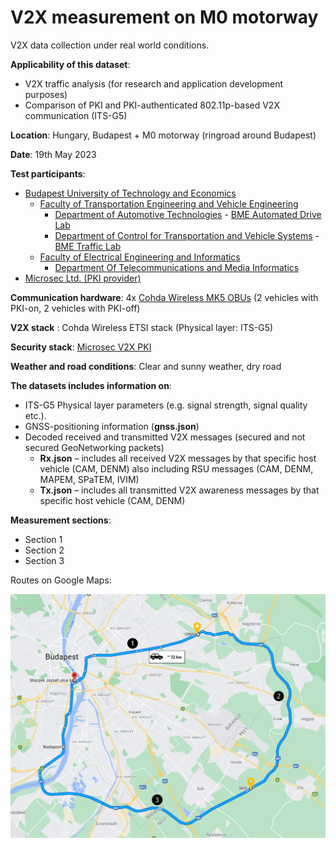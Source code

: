 # V2X measurement on M0 motorway 

V2X data collection under real world conditions.

**Applicability of this dataset**:
- V2X traffic analysis (for research and application development purposes) 
- Comparison of PKI and PKI-authenticated 802.11p-based V2X communication (ITS-G5)


**Location**: Hungary, Budapest + M0 motorway (ringroad around Budapest)  

**Date**: 19th May 2023 

**Test participants**:  
- [Budapest University of Technology and Economics](https://www.bme.hu/?language=en) <br>
    - [Faculty of Transportation Engineering and Vehicle Engineering](https://transportation.bme.hu/) <br>
        - [Department of Automotive Technologies](https://www.auto.bme.hu/) - [BME Automated Drive Lab](https://www.automateddrive.bme.hu/) <br>
        - [Department of Control for Transportation and Vehicle Systems](http://www.kjit.bme.hu/index.php/en/) - [BME Traffic Lab](https://traffic.bme.hu/)
    - [Faculty of Electrical Engineering and Informatics](https://www.vik.bme.hu/en/)
        - [Department Of Telecommunications and Media Informatics](https://www.tmit.bme.hu/?language=en)
- [Microsec Ltd. (PKI provider)](https://www.microsec.hu/en)

**Communication hardware**: 4x [Cohda Wireless MK5 OBUs](https://www.cohdawireless.com/solutions/hardware/mk5-obu/) (2 vehicles with PKI-on, 2 vehicles with PKI-off)  

**V2X stack** : Cohda Wireless ETSI stack (Physical layer: ITS-G5)  

**Security stack**: [Microsec V2X PKI](https://www.microsec.hu/en/v2x-pki)  

**Weather and road conditions**: Clear and sunny weather, dry road

**The datasets includes information on**:
- ITS-G5 Physical layer parameters (e.g. signal strength, signal quality etc.).
- GNSS-positioning information (**gnss.json**)
- Decoded received and transmitted V2X messages (secured and not secured GeoNetworking packets)
    - **Rx.json** – includes all received V2X messages by that specific host vehicle (CAM, DENM) also including RSU messages (CAM, DENM, MAPEM, SPaTEM, IVIM)
    - **Tx.json** – includes all transmitted V2X awareness messages by that specific host vehicle (CAM, DENM)

**Measurement sections**: <br>
- Section 1
- Section 2
- Section 3

Routes on Google Maps: 

 ![trip](./images/measurement_trip.png)